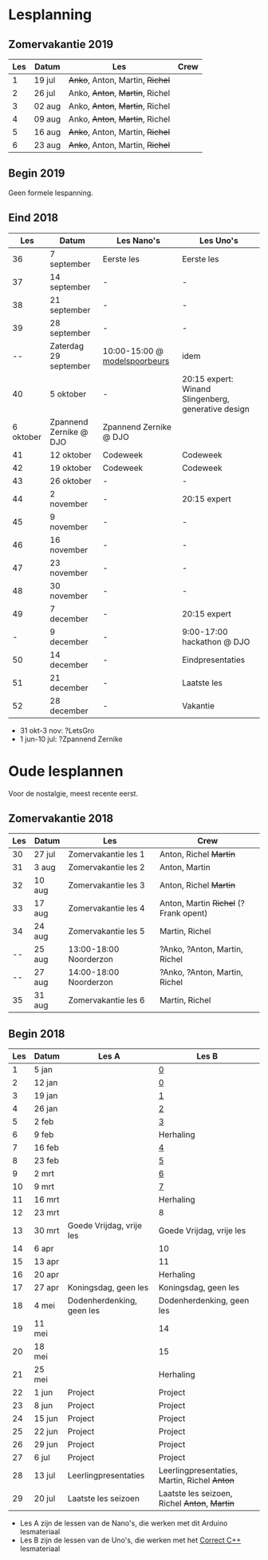 # Lesplanning

## Zomervakantie 2019

Les|Datum|Les|Crew
---|---|---|---
1|19 jul|~~Anko~~, Anton, Martin, ~~Richel~~ 
2|26 jul|Anko, ~~Anton~~, ~~Martin~~, Richel
3|02 aug|Anko, ~~Anton~~, ~~Martin~~, Richel
4|09 aug|Anko, ~~Anton~~, ~~Martin~~, Richel
5|16 aug|~~Anko~~, Anton, Martin, ~~Richel~~
6|23 aug|~~Anko~~, Anton, Martin, ~~Richel~~

## Begin 2019

Geen formele lespanning.

## Eind 2018

Les|Datum|Les Nano's|Les Uno's
---|---|---|---
36|7 september|Eerste les|Eerste les 
37|14 september|-|-
38|21 september|-|-
39|28 september|-|-
--|Zaterdag 29 september|10:00-15:00 @ [modelspoorbeurs](http://mscrailrunners.eu/events/event/modelspoorbeurs-groningen-29-september-2018-hanze-plaza-10-00-16-00/)|idem
40|5 oktober|-|20:15 expert: Winand Slingenberg, generative design
  |6 oktober|Zpannend Zernike @ DJO|Zpannend Zernike @ DJO
41|12 oktober|Codeweek|Codeweek
42|19 oktober|Codeweek|Codeweek
43|26 oktober|-|-
44|2 november|-|20:15 expert
45|9 november|-|-
46|16 november|-|-
47|23 november|-|-
48|30 november|-|-
49|7 december|-|20:15 expert
 - |9 december|-|9:00-17:00 hackathon @ DJO
50|14 december|-|Eindpresentaties
51|21 december|-|Laatste les
52|28 december|-|Vakantie

 * 31 okt-3 nov: ?LetsGro
 * 1 jun-10 jul: ?Zpannend Zernike

# Oude lesplannen

Voor de nostalgie, meest recente eerst.

## Zomervakantie 2018

Les|Datum|Les|Crew
---|---|---|---
30|27 jul|Zomervakantie les 1|Anton, Richel ~~Martin~~ 
31| 3 aug|Zomervakantie les 2|Anton, Martin
32|10 aug|Zomervakantie les 3|Anton, Richel ~~Martin~~
33|17 aug|Zomervakantie les 4|Anton, Martin ~~Richel~~ (?Frank opent)
34|24 aug|Zomervakantie les 5|Martin, Richel
--|25 aug|13:00-18:00 Noorderzon|?Anko, ?Anton, Martin, Richel
--|27 aug|14:00-18:00 Noorderzon|?Anko, ?Anton, Martin, Richel
35|31 aug|Zomervakantie les 6|Martin, Richel

## Begin 2018

Les|Datum|Les A|Les B
---|---|---|---
 1| 5 jan| |[0](https://github.com/richelbilderbeek/correct_cpp_scoreboard)
 2|12 jan| |[0](https://github.com/richelbilderbeek/correct_cpp_scoreboard)
 3|19 jan| |[1](https://github.com/richelbilderbeek/correct_cpp_hello)
 4|26 jan| |[2](https://github.com/richelbilderbeek/correct_cpp_hello_world)
 5| 2 feb| |[3](https://github.com/richelbilderbeek/correct_cpp_hello_cli)
 6| 9 feb| |Herhaling
 7|16 feb| |[4](https://github.com/richelbilderbeek/correct_cpp_show_args)
 8|23 feb| |[5](https://github.com/richelbilderbeek/correct_cpp_is_odd)
 9| 2 mrt| |[6](https://github.com/richelbilderbeek/correct_cpp_bool_to_coin)
10| 9 mrt| |[7](https://github.com/richelbilderbeek/correct_cpp_int_to_word)
11|16 mrt| |Herhaling
12|23 mrt| |8
13|30 mrt|Goede Vrijdag, vrije les|Goede Vrijdag, vrije les
14| 6 apr| |10
15|13 apr| |11
16|20 apr| |Herhaling
17|27 apr|Koningsdag, geen les|Koningsdag, geen les
18| 4 mei|Dodenherdenking, geen les|Dodenherdenking, geen les
19|11 mei| |14
20|18 mei| |15
21|25 mei| |Herhaling
22| 1 jun|Project|Project
23| 8 jun|Project|Project
24|15 jun|Project|Project
25|22 jun|Project|Project
26|29 jun|Project|Project
27| 6 jul|Project|Project
28|13 jul|Leerlingpresentaties|Leerlingpresentaties, Martin, Richel ~~Anton~~ 
29|20 jul|Laatste les seizoen|Laatste les seizoen, Richel ~~Anton~~, ~~Martin~~

 * Les A zijn de lessen van de Nano's, die werken met dit Arduino lesmateriaal
 * Les B zijn de lessen van de Uno's, die werken met het [Correct C++](https://github.com/richelbilderbeek/correct_cpp) lesmateriaal
